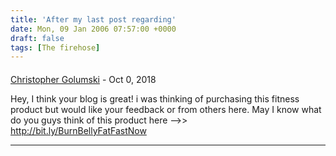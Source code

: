 ```yaml
---
title: 'After my last post regarding'
date: Mon, 09 Jan 2006 07:57:00 +0000
draft: false
tags: [The firehose]
---
```



#### 
[Christopher Golumski](https://www.phen375myreview.com/is-phen375-the-holy-grail-of-diet-pills/ "Monsma7209@gmail.com") - <time datetime="2018-10-21 15:42:38">Oct 0, 2018</time>

Hey, I think your blog is great! i was thinking of purchasing this fitness product but would like your feedback or from others here. May I know what do you guys think of this product here -->> http://bit.ly/BurnBellyFatFastNow
<hr />
